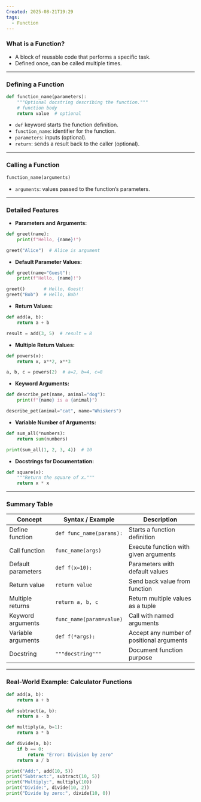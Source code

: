 ```yaml
---
Created: 2025-08-21T19:29
tags:
  - Function
---
```

### What is a Function?

- A block of reusable code that performs a specific task.
- Defined once, can be called multiple times.

---

### Defining a Function

```Python
def function_name(parameters):
    """Optional docstring describing the function."""
    # function body
    return value  # optional
```

- `def` keyword starts the function definition.
- `function_name`: identifier for the function.
- `parameters`: inputs (optional).
- `return`: sends a result back to the caller (optional).

---

### Calling a Function

```Python
function_name(arguments)
```

- `arguments`: values passed to the function’s parameters.

---

### Detailed Features

- **Parameters and Arguments:**

```Python
def greet(name):
    print(f"Hello, {name}!")

greet("Alice")  # Alice is argument
```

- **Default Parameter Values:**

```Python
def greet(name="Guest"):
    print(f"Hello, {name}!")

greet()       # Hello, Guest!
greet("Bob")  # Hello, Bob!
```

- **Return Values:**

```Python
def add(a, b):
    return a + b

result = add(3, 5)  # result = 8
```

- **Multiple Return Values:**

```Python
def powers(x):
    return x, x**2, x**3

a, b, c = powers(2)  # a=2, b=4, c=8
```

- **Keyword Arguments:**

```Python
def describe_pet(name, animal="dog"):
    print(f"{name} is a {animal}")

describe_pet(animal="cat", name="Whiskers")
```

- **Variable Number of Arguments:**

```Python
def sum_all(*numbers):
    return sum(numbers)

print(sum_all(1, 2, 3, 4))  # 10
```

- **Docstrings for Documentation:**

```Python
def square(x):
    """Return the square of x."""
    return x * x
```

---

### Summary Table

|Concept|Syntax / Example|Description|
|---|---|---|
|Define function|`def func_name(params):`|Starts a function definition|
|Call function|`func_name(args)`|Execute function with given arguments|
|Default parameters|`def f(x=10):`|Parameters with default values|
|Return value|`return value`|Send back value from function|
|Multiple returns|`return a, b, c`|Return multiple values as a tuple|
|Keyword arguments|`func_name(param=value)`|Call with named arguments|
|Variable arguments|`def f(*args):`|Accept any number of positional arguments|
|Docstring|`"""docstring"""`|Document function purpose|

---

### Real-World Example: Calculator Functions

```Python
def add(a, b):
    return a + b

def subtract(a, b):
    return a - b

def multiply(a, b=1):
    return a * b

def divide(a, b):
    if b == 0:
        return "Error: Division by zero"
    return a / b

print("Add:", add(10, 5))
print("Subtract:", subtract(10, 5))
print("Multiply:", multiply(10))
print("Divide:", divide(10, 2))
print("Divide by zero:", divide(10, 0))
```